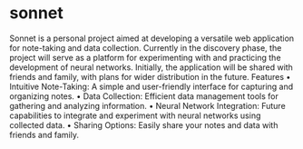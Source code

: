 # sonnet
 Sonnet is a personal project aimed at developing a versatile web application for note-taking and data collection. Currently in the discovery phase, the project will serve as a platform for experimenting with and practicing the development of neural networks. Initially, the application will be shared with friends and family, with plans for wider distribution in the future.  Features  	•	Intuitive Note-Taking: A simple and user-friendly interface for capturing and organizing notes. 	•	Data Collection: Efficient data management tools for gathering and analyzing information. 	•	Neural Network Integration: Future capabilities to integrate and experiment with neural networks using collected data. 	•	Sharing Options: Easily share your notes and data with friends and family.
